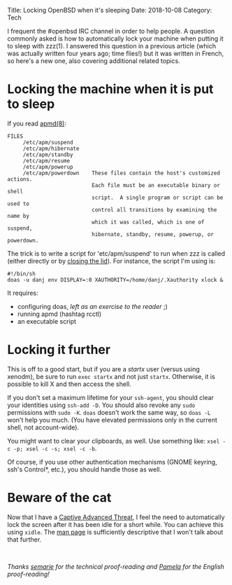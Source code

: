 Title: Locking OpenBSD when it's sleeping
Date: 2018-10-08
Category: Tech

I frequent the #openbsd IRC channel in order to help people. A question
commonly asked is how to automatically lock your machine when
putting it to sleep with zzz(1). I answered this question in a
previous article (which was actually written four years ago; time flies!) but
it was written in French, so here's a new one, also covering additional related topics.

# Locking the machine when it is put to sleep

If you read [apmd(8)](https://man.openbsd.org/apmd.8):

~~~
FILES
     /etc/apm/suspend
     /etc/apm/hibernate
     /etc/apm/standby
     /etc/apm/resume
     /etc/apm/powerup
     /etc/apm/powerdown    These files contain the host's customized actions.
                           Each file must be an executable binary or shell
                           script.  A single program or script can be used to
                           control all transitions by examining the name by
                           which it was called, which is one of suspend,
                           hibernate, standby, resume, powerup, or powerdown.
~~~

The trick is to write a script for 'etc/apm/suspend' to run when zzz is called
(either directly or by [closing the
lid](https://github.com/openbsd/src/blob/master/etc/etc.amd64/sysctl.conf#L3)).
For instance, the script I'm using is:

~~~
#!/bin/sh
doas -u danj env DISPLAY=:0 XAUTHORITY=/home/danj/.Xauthority xlock &
~~~

It requires:

- configuring doas, *left as an exercise to the reader* ;)
- running apmd (hashtag rcctl)
- an executable script

# Locking it further

This is off to a good start, but if you are a *startx* user (versus using xenodm), be sure to run `exec startx` and not just `startx`. Otherwise, it is possible to kill X and then access the shell.

If you don't set a maximum lifetime for your `ssh-agent`, you should clear your identities using `ssh-add -D`. You should also revoke any `sudo` permissions with `sudo -K`. `doas` doesn't work the same way, so `doas -L` won't help you much. (You have elevated permissions only in the current shell, not account-wide).

You might want to clear your clipboards, as well. Use something like: `xsel -c -p; xsel -c -s; xsel -c -b`.

Of course, if you use other authentication mechanisms (GNOME keyring, ssh's
Control\*, etc.), you should handle those as well.

# Beware of the cat

Now that I have a [Captive Advanced
Threat](https://awoo.chown.me/@jeancanard), I feel the need to automatically lock the screen after it has been idle for a short while. You can achieve this using `xidle`. The [man
page](https://man.openbsd.org/xidle.1) is sufficiently descriptive that I won't talk about that further.


<br/>

*Thanks [semarie](https://maly.io/@semarie) for the technical proof-reading and [Pamela](https://bsd.network/@pamela) for the English proof-reading!*
